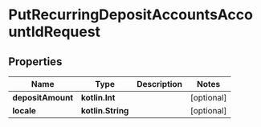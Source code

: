 
# PutRecurringDepositAccountsAccountIdRequest

## Properties
| Name | Type | Description | Notes |
| ------------ | ------------- | ------------- | ------------- |
| **depositAmount** | **kotlin.Int** |  |  [optional] |
| **locale** | **kotlin.String** |  |  [optional] |



